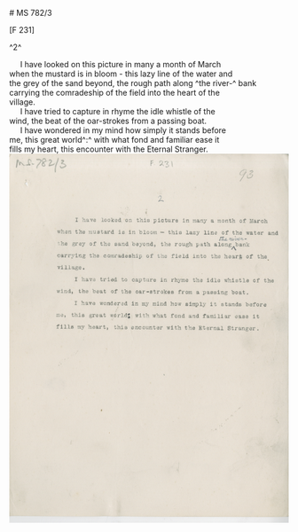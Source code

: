 # MS 782/3

[F 231]

^2^

&nbsp;&nbsp;&nbsp;&nbsp;&nbsp;I have looked on this picture in many a month of March \
when the mustard is in bloom - this lazy line of the water and \
the grey of the sand beyond, the rough path along ^the river-^ bank \
carrying the comradeship of the field into the heart of the \
village. \
&nbsp;&nbsp;&nbsp;&nbsp;&nbsp;I have tried to capture in rhyme the idle whistle of the \
wind, the beat of the oar-strokes from a passing boat. \
&nbsp;&nbsp;&nbsp;&nbsp;&nbsp;I have wondered in my mind how simply it stands before \
me, this great world^:^ with what fond and familiar ease it \
fills my heart, this encounter with the Eternal Stranger.
![p117](MS782_3-117.jpg)
